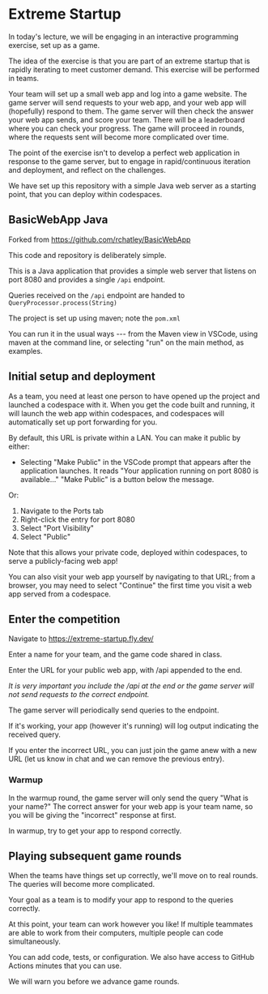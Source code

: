 # Extreme Startup

In today's lecture, we will be engaging in an interactive programming exercise, set up as a game.

The idea of the exercise is that you are part of an extreme startup that is rapidly iterating to meet customer demand.
This exercise will be performed in teams.

Your team will set up a small web app and log into a game website.  The game server will send requests to your web app, and your web app will (hopefully) respond to them.  The game server will then check the answer your web app sends, and score your team.  There will be a leaderboard where you can check your progress.  The game will proceed in rounds, where the requests sent will become more complicated over time.

The point of the exercise isn't to develop a perfect web application in response to the game server, but to engage in rapid/continuous iteration and deployment, and reflect on the challenges.

We have set up this repository with a simple Java web server as a starting point, that you can deploy within codespaces.

## BasicWebApp Java

Forked from https://github.com/rchatley/BasicWebApp

This code and repository is deliberately simple.

This is a Java application that provides a simple web server that listens on port 8080 and provides a single `/api` endpoint.

Queries received on the `/api` endpoint are handed to `QueryProcessor.process(String)`

The project is set up using maven; note the `pom.xml`

You can run it in the usual ways --- from the Maven view in VSCode, using maven at the command line, or selecting "run" on the main method, as examples.

## Initial setup and deployment

As a team, you need at least one person to have opened up the project and launched a codespace with it.
When you get the code built and running, it will launch the web app within codespaces, and codespaces will automatically set up port forwarding for you.

By default, this URL is private within a LAN.  You can make it public by either:

* Selecting "Make Public" in the VSCode prompt that appears after the application launches.  It reads "Your application running on port 8080 is available..." "Make Public" is a button below the message.

Or:

1. Navigate to the Ports tab
2. Right-click the entry for port 8080
3. Select "Port Visibility"
4. Select "Public"

Note that this allows your private code, deployed within codespaces, to serve a publicly-facing web app!

You can also visit your web app yourself by navigating to that URL; from a browser, you may need to select "Continue" the first time you visit a web app served from a codespace.

## Enter the competition

Navigate to https://extreme-startup.fly.dev/

Enter a name for your team, and the game code shared in class.

Enter the URL for your public web app, with /api appended to the end.

_It is very important you include the /api at the end or the game server will not send requests to the correct endpoint._

The game server will periodically send queries to the endpoint.

If it's working, your app (however it's running) will log output indicating the received query.

If you enter the incorrect URL, you can just join the game anew with a new URL (let us know in chat and we can remove the previous entry).

### Warmup

In the warmup round, the game server will only send the query "What is your name?"  The correct answer for your web app is your team name, so you will be giving the "incorrect" response at first.

In warmup, try to get your app to respond correctly.

## Playing subsequent game rounds

When the teams have things set up correctly, we'll move on to real rounds. The queries will become more complicated.

Your goal as a team is to modify your app to respond to the queries correctly.

At this point, your team can work however you like!  If multiple teammates are able to work from their computers, multiple people can code simultaneously.

You can add code, tests, or configuration.
We also have access to GitHub Actions minutes that you can use.

We will warn you before we advance game rounds.
